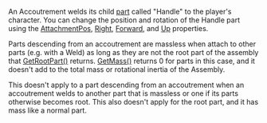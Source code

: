 An Accoutrement welds its child [part](https://create.roblox.com/docs/reference/engine/classes/Part) called "Handle" to the player's
character. You can change the position and rotation of the Handle part using
the [AttachmentPos](https://create.roblox.com/docs/reference/engine/classes/Accoutrement#AttachmentPos),
[Right](https://create.roblox.com/docs/reference/engine/classes/Accoutrement#AttachmentRight),
[Forward](https://create.roblox.com/docs/reference/engine/classes/Accoutrement#AttachmentForward), and [Up](https://create.roblox.com/docs/reference/engine/classes/Accoutrement#AttachmentUp)
properties.

Parts descending from an accoutrement are massless when attach to other parts
(e.g. with a Weld) as long as they are not the root part of the assembly that
[GetRootPart()](https://create.roblox.com/docs/reference/engine/classes/BasePart#GetRootPart) returns. [GetMass()](https://create.roblox.com/docs/reference/engine/classes/BasePart#GetMass)
returns 0 for parts in this case, and it doesn't add to the total mass or
rotational inertia of the Assembly.

This doesn't apply to a part descending from an accoutrement when an
accoutrement welds to another part that is massless or one if its parts
otherwise becomes root. This also doesn't apply for the root part, and it has
mass like a normal part.